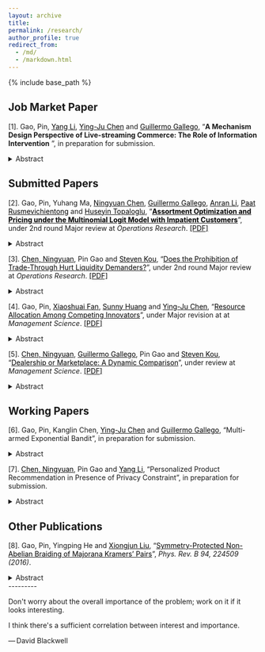 ```yaml
---
layout: archive
title: 
permalink: /research/
author_profile: true
redirect_from:
  - /md/
  - /markdown.html
---
```


{% include base_path %}
## Job Market Paper


[1]. Gao, Pin, <a href="https://www.bschool.cuhk.edu.hk/staff/li-yang/" target="_blank"><span style="color:black">Yang Li</span></a>, <a href="https://imchen.people.ust.hk/" target="_blank"><span style="color:black">Ying-Ju Chen</span></a> and <a href="https://ieda.ust.hk/dfaculty/ggallego/" target="_blank"><span style="color:black">Guillermo Gallego</span></a>, “**A Mechanism Design Perspective of Live-streaming Commerce: The Role of Information Intervention** ”, in preparation for submission.

<details>
<summary>Abstract</summary><sub>
   Live-streaming e-commerce has been emerging as a new trend of online shopping. Amazon and Alibaba both embrace this novel marketing tool to engage customers by sequentially demonstrating different products for choice. In this paper, we use a mechanism design framework to demonstrate how the live-streaming platform can leverage information provision to improve its advertisement revenue from traditional position auctions. We show that the revenue loss from neglecting information intervention can be arbitrarily large. However, solving for the optimal mechanism is NP-hard. We thus develop a heuristic that guarantees a revenue at least as half as the optimal one. At last, we show that with information intervention, a more profitable seller may be allocated a lower position, whose per-click payment can also be lower.  
  </sub>
</details>

## Submitted Papers




[2]. Gao, Pin, Yuhang Ma, <a href="http://individual.utoronto.ca/ningyuanchen/" target="_blank"><span style="color:black">Ningyuan Chen</span></a>, <a href="https://ieda.ust.hk/dfaculty/ggallego/" target="_blank"><span style="color:black">Guillermo Gallego</span></a>, <a href="https://www.lse.ac.uk/management/people/academic-staff/ali" target="_blank"><span style="color:black">Anran Li</span></a>, <a href="http://faculty.marshall.usc.edu/Paat-Rusmevichientong/" target="_blank"><span style="color:black">Paat Rusmevichientong</span></a> and <a href="https://people.orie.cornell.edu/huseyin/" target="_blank"><span style="color:black">Huseyin Topaloglu</span></a>, “<a href="https://www.researchgate.net/publication/336054655_A_Sequential_Recommendation_and_Selection_Model" target="_blank"><span style="color:black">**Assortment Optimization and Pricing under the Multinomial Logit Model with Impatient Customers**</span></a>”, under 2nd round Major review at *Operations Research*. <a href="https://www.dropbox.com/s/8q3f5v3uu7c8biz/SMNL.pdf?dl=0" target="_blank"><span style="color:black">[PDF]</span></a>
<details>
<summary>Abstract</summary><sub>
We  develop  a  variant  of  the  multinomial  logit  model  with  impatient  customers  and  study  assortment optimization and pricing problems under this choice model. In our choice model, a customer incrementally views the assortment of available products in multiple stages. The patience level of a customer determines the maximum number of stages in which she is willing to view the assortments of products. In each stage, if the utility of a product in the current stage is larger than a minimum acceptable utility, which we refer to as the utility of the outside option, then the customer purchases the product right away. Otherwise, the customer views the assortment of products in the next stage, as long as her patience level allows her to do so. Under the assumption that the utilities have the Gumbel distribution and are independent, we give a closed-form expression for the choice probabilities. For the assortment optimization problem, we develop a polynomial-time algorithm for finding the revenue-maximizing sequence of assortments to offer. For the pricing problem, we show that if the sequence of offered assortments is fixed, then we can solve a convex program to find the revenue-maximizing prices, where the decision variables are the probabilities that a customer will reach different stages. We build on this result to give a 0.878-approximation algorithm, when both the prices and the sequence of assortments are decision variables. We also consider the assortment optimization problem when  each  product  occupies  some  space  and  there  is  a  constraint  on  the  total  space  consumption  of  the offered products. We give a fully polynomial-time approximation scheme for this constrained problem. We use a dataset from Expedia to demonstrate that incorporating patience levels, as in our model, can improve purchase predictions. We also check the effectiveness of our approximation schemes.
  </sub>
</details>


[3]. <a href="http://individual.utoronto.ca/ningyuanchen/" target="_blank"><span style="color:black">Chen, Ningyuan</span></a>, Pin Gao and <a href="https://www.bu.edu/questrom/profile/steven-kou/" target="_blank"><span style="color:black">Steven Kou</span></a>, “<a href="https://papers.ssrn.com/sol3/papers.cfm?abstract_id=3005835" target="_blank"><span style="color:black">Does the Prohibition of Trade-Through Hurt Liquidity Demanders?</span></a>”, under 2nd round Major review at *Operations Research*. <a href="https://www.dropbox.com/s/q7oxsurpfsyytbv/trade_through.pdf?dl=0" target="_blank"><span style="color:black">[PDF]</span></a>
<details>
<summary>Abstract</summary><sub>
The Order Protect Rule in the U.S. generally prohibits any trade-through, i.e., a market order that is not executed at the best possible price among fast (i.e. electronic and automated) trading venues. We conduct a counterfactual analysis comparing the order execution costs of a liquidity demander when trade-through is allowed versus prohibited. By deriving upper and lower bounds for the costs, we find that the trade-through benefit is marginal for small trades and stocks with fast resilience. In particular, our study suggests that the current separate regulations for fast and slow venues may be extended to differentiate stocks with fast and slow resilience speeds.</sub>
</details>

[4]. Gao, Pin, <a href="http://xfanaf.student.ust.hk/" target="_blank"><span style="color:black">Xiaoshuai Fan</span></a>, <a href="https://sites.google.com/site/sunnyelan/" target="_blank"><span style="color:black">Sunny Huang</span></a> and <a href="https://imchen.people.ust.hk/" target="_blank"><span style="color:black">Ying-Ju Chen</span></a>, 
“<a href="https://www.researchgate.net/publication/343125047_Resource_Allocation_Among_Competing_Innovators" target="_blank"><span style="color:black">Resource Allocation Among Competing Innovators</span></a>”, under Major revision at at *Management Science*. <a href="https://www.dropbox.com/s/4f59daboln8w2i0/investment.pdf?dl=0" target="_blank"><span style="color:black">[PDF]</span></a>
<details>
<summary>Abstract</summary><sub>
Many innovative products are designed to satisfy the demand of specific target consumers, and thus innovators with new products will inevitably compete with each other in the post-innovation market. We investigate how should a profit-maximizing principal properly allocate her limited resources to support the innovations of multiple potentially competing innovators. We find that as the available resources increase, the number of agents receiving resources may first increase and then decrease. This interesting nonmonotone pattern is driven by a trade-off between the risk of innovation failure and rent dissipation due to competition. The results are robust to incorporating an endogenous profit-sharing rule and costly resources. Using the framework, we also analyze a nonprofit principal seeking to maximize the total number of successful innovations, the probability of at least one innovator succeeding, consumer surplus, and total social welfare.</sub>
</details>

[5]. <a href="http://individual.utoronto.ca/ningyuanchen/" target="_blank"><span style="color:black">Chen, Ningyuan</span></a>, <a href="https://ieda.ust.hk/dfaculty/ggallego/" target="_blank"><span style="color:black">Guillermo Gallego</span></a>, Pin Gao and <a href="https://www.bu.edu/questrom/profile/steven-kou/" target="_blank"><span style="color:black">Steven Kou</span></a>, “<a href="https://www.researchgate.net/publication/336906849_Dealership_or_Marketplace_A_Dynamic_Comparison" target="_blank"><span style="color:black">Dealership or Marketplace: A Dynamic Comparison</span></a>”, under review at *Management Science*. <a href="https://www.dropbox.com/s/lqi5j2mapkggfhq/two-sided-market.pdf?dl=0" target="_blank"><span style="color:black">[PDF]</span></a>
<details>
<summary>Abstract</summary><sub>
We consider two business models for a two-sided economy under uncertainty: dealership and marketplace. Although both business models can bridge the gap between demand and supply, it is not clear which model is better for the firm or for the consumers. We show that while the two models differ substantially in pricing power, inventory risk, fee structure, and fulfillment time, both models share several important features, with the revenues to the firm from the two models converging when the markets are thick. We also show that for thick markets there is a one-to-one mapping between their corresponding optimal policies. We provide guidelines and insights as to which business model is preferable under different conditions when the markets are not thick.</sub>
</details>



## Working Papers


[6]. Gao, Pin, Kanglin Chen, <a href="https://imchen.people.ust.hk/" target="_blank"><span style="color:black">Ying-Ju Chen</span></a> and <a href="https://ieda.ust.hk/dfaculty/ggallego/" target="_blank"><span style="color:black">Guillermo Gallego</span></a>, “Multi-armed Exponential Bandit”, in preparation for submission.
<details>
<summary>Abstract</summary><sub>
Exponential bandits are widely used in modelling projects selection in economics. In this paper, we study a problem, in which a principal has finite number of projects with dependent or independent states. We attain a set of results. 1) An index theorem is proposed to choose the optimal project dynamically.  2) When information acquisition is available, it may or may not be used  as a last-ditch effort before quitting. 3) With a discount factor, each project may be used multiple times by the principal, while which is bounded up by a defined index. 4) When the states of projects are negatively correlated, the principal may adopt a static hedging policy by implementing more than one projects simultaneously, while the number of such policies is bounded up by the number of projects.
</sub></details>


[7]. <a href="http://individual.utoronto.ca/ningyuanchen/" target="_blank"><span style="color:black">Chen, Ningyuan</span></a>, Pin Gao and <a href="https://www.bschool.cuhk.edu.hk/staff/li-yang/" target="_blank"><span style="color:black">Yang Li</span></a>, “Personalized Product Recommendation in Presence of Privacy Constraint”, in preparation for submission.
<details>
<summary>Abstract</summary><sub>
A platform recommends a product from a set of horizontally differentiated ones sold by a single retailer to heterogeneous customers. To ease customer privacy concerns, the recommendation needs to satisfy a privacy constraint, which prevents direct exploitation of individual customer’s true preference. We show that for a fixed product price the optimal recommendation policy has a simple threshold structure: all products ranked before a threshold in the customer preference list are recommended with a uniform high probability and all products ranked after the threshold are recommended with a uniform low probability. We conduct asymptotic analysis to explore the impact of privacy protection on the efficiency and effectiveness of recommendation when the number of products is sufficiently large. At last, we show that stringent privacy protections can be detrimental to all market participants even when the retailer can respond by adjusting the product price.
</sub></details>




## Other Publications

[8]. Gao, Pin, Yingping He and [<span style="color:black">Xiongjun Liu</span>](https://icqm.pku.edu.cn/yw/directory/faculty/237465.htm), “<a href="https://journals.aps.org/prb/abstract/10.1103/PhysRevB.94.224509" target="_blank"><span style="color:black">Symmetry-Protected Non-Abelian Braiding of Majorana Kramers’ Pairs</span></a>”, *Phys. Rev. B 94, 224509 (2016)*.
<details>
<summary>Abstract</summary><sub>
We develop a complete theory for symmetry protected non-Abelian statistics of Majorana Kramers' pairs (MKPs) in time-reversal (TR) invariant topological superconductors, with fundamental results being uncovered. By introducing an effective Hamiltonian approach to describe the braiding of MKPs, we show that the non-Abelian braiding is protected when the effective Hamiltonian exhibits a new TR-like antiunitary symmetry, which is satisfied if the system is free of dynamical noise. Importantly, even the dynamical noise cannot cause error in braiding, unless the noise correlation function breaks a dynamical TR symmetry. This is a profound result and generalizes the TR symmetry protection of MKPs to the dynamical regime. Moreover, the resulted error by noise is shown to be a higher-order effect, compared with the decoherence of Majorana qubits without TR symmetry protection. This study completes the theory of symmetry-protected non-Abelian statistics of MKPs, and shows that the non-Abelian braiding of MKPs is well observable and may have versatile applications to future quantum computation technologies.
</sub></details>
---------

Don't worry about the overall importance of the problem; work on it if it looks interesting. 

I think there's a sufficient correlation between interest and importance.

— David Blackwell
